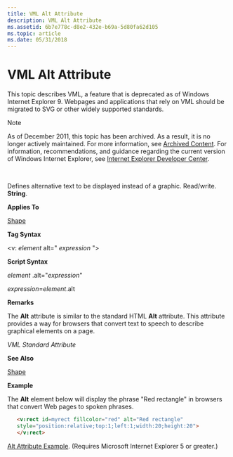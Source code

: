 ```yaml
---
title: VML Alt Attribute
description: VML Alt Attribute
ms.assetid: 6b7e778c-d8e2-432e-b69a-5d80fa62d105
ms.topic: article
ms.date: 05/31/2018
---
```


# VML Alt Attribute

This topic describes VML, a feature that is deprecated as of Windows Internet Explorer 9. Webpages and applications that rely on VML should be migrated to SVG or other widely supported standards.

> [!Note]  
> As of December 2011, this topic has been archived. As a result, it is no longer actively maintained. For more information, see [Archived Content](https://docs.microsoft.com/previous-versions/windows/internet-explorer/ie-developer/). For information, recommendations, and guidance regarding the current version of Windows Internet Explorer, see [Internet Explorer Developer Center](https://msdn.microsoft.com/ie/).

 

Defines alternative text to be displayed instead of a graphic. Read/write. **String**.

**Applies To**

[Shape](shape-element--vml.md)

**Tag Syntax**

<v: *element* alt=" *expression* ">

**Script Syntax**

*element* .alt="*expression*"

*expression*=*element*.alt

**Remarks**

The **Alt** attribute is similar to the standard HTML **Alt** attribute. This attribute provides a way for browsers that convert text to speech to describe graphical elements on a page.

*VML Standard Attribute*

**See Also**

[Shape](shape-element--vml.md)

**Example**

The **Alt** element below will display the phrase "Red rectangle" in browsers that convert Web pages to spoken phrases.


```HTML
   <v:rect id=myrect fillcolor="red" alt="Red rectangle"
   style="position:relative;top:1;left:1;width:20;height:20">
   </v:rect>
```



[Alt Attribute Example](https://samples.msdn.microsoft.com/workshop/samples/vml/shape/examples/x_alt.md). (Requires Microsoft Internet Explorer 5 or greater.)

 

 




